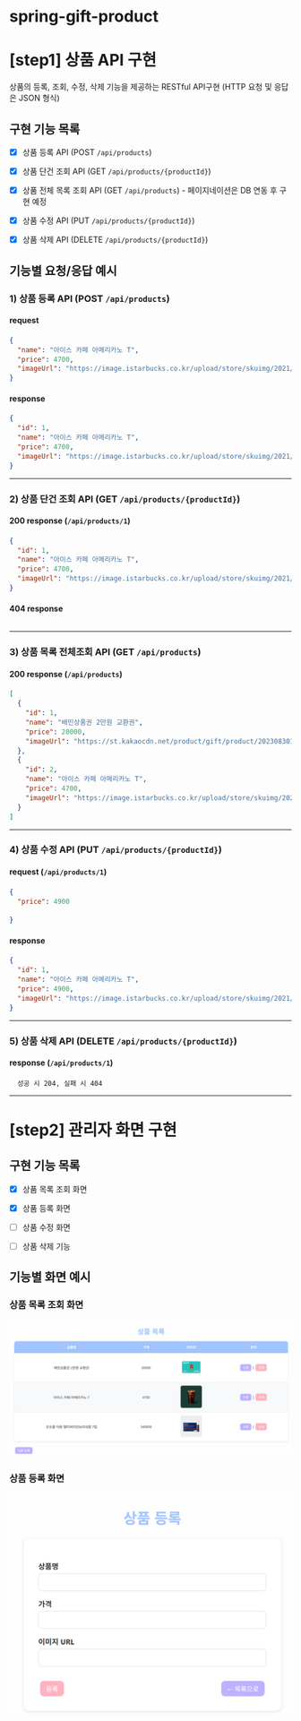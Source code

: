 # spring-gift-product

# [step1] 상품 API 구현


상품의 등록, 조회, 수정, 삭제 기능을 제공하는 RESTful API구현
(HTTP 요청 및 응답은 JSON 형식)

## 구현 기능 목록

- [x] 상품 등록 API (POST `/api/products`)
- [x] 상품 단건 조회 API (GET `/api/products/{productId}`)
- [x] 상품 전체 목록 조회 API (GET `/api/products`) - 페이지네이션은 DB 연동 후 구현 예정
- [x] 상품 수정 API (PUT `/api/products/{productId}`)
- [x] 상품 삭제 API (DELETE `/api/products/{productId}`)


## 기능별 요청/응답 예시

### 1) 상품 등록 API (POST `/api/products`)

#### request

```json
{
  "name": "아이스 카페 아메리카노 T",
  "price": 4700,
  "imageUrl": "https://image.istarbucks.co.kr/upload/store/skuimg/2021/04/[110563]_20210426095937947.jpg"
}
```
#### response 
```json
{
  "id": 1,
  "name": "아이스 카페 아메리카노 T",
  "price": 4700,
  "imageUrl": "https://image.istarbucks.co.kr/upload/store/skuimg/2021/04/[110563]_20210426095937947.jpg"
}
```
---
### 2) 상품 단건 조회 API (GET `/api/products/{productId}`)

#### 200 response (`/api/products/1`)
```json
{
  "id": 1,
  "name": "아이스 카페 아메리카노 T",
  "price": 4700,
  "imageUrl": "https://image.istarbucks.co.kr/upload/store/skuimg/2021/04/[110563]_20210426095937947.jpg"
}
```
#### 404 response
```json

```
---
### 3) 상품 목록 전체조회 API (GET `/api/products`)

#### 200 response (`/api/products`)
```json
[
  {
    "id": 1,
    "name": "배민상품권 2만원 교환권",
    "price": 20000,
    "imageUrl": "https://st.kakaocdn.net/product/gift/product/20230830170233_21660381ee6d4c06ac0abe956468d0d2.png"
  },
  {
    "id": 2,
    "name": "아이스 카페 아메리카노 T",
    "price": 4700,
    "imageUrl": "https://image.istarbucks.co.kr/upload/store/skuimg/2021/04/[110563]_20210426095937947.jpg"
  }
]
```
---
### 4) 상품 수정 API (PUT `/api/products/{productId}`)

#### request (`/api/products/1`)
```json
{
  "price": 4900

}
```
#### response 
```json
{
  "id": 1,
  "name": "아이스 카페 아메리카노 T",
  "price": 4900,
  "imageUrl": "https://image.istarbucks.co.kr/upload/store/skuimg/2021/04/[110563]_20210426095937947.jpg"
}
```
---
### 5) 상품 삭제 API (DELETE `/api/products/{productId}`)

#### response (`/api/products/1`)
```
  성공 시 204, 실패 시 404
```
---

# [step2] 관리자 화면 구현

## 구현 기능 목록

- [x] 상품 목록 조회 화면
- [x] 상품 등록 화면
- [ ] 상품 수정 화면
- [ ] 상품 삭제 기능


## 기능별 화면 예시

### 상품 목록 조회 화면
![상품 목록 화면](images/2025-06-26-145328.png)

### 상품 등록 화면
![상품 등록 화면](images/2025-06-26-160747.png)


